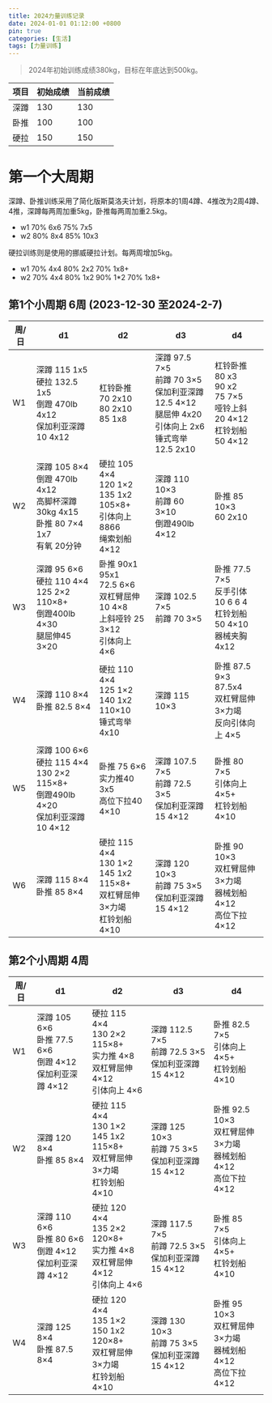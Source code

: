 ```yaml
---
title: 2024力量训练记录
date: 2024-01-01 01:12:00 +0800
pin: true 
categories: [生活]
tags: [力量训练]
---
```


> 2024年初始训练成绩380kg，目标在年底达到500kg。

|项目|初始成绩|当前成绩|  
|--|--|--|
|深蹲|130|130|
|卧推|100|100|
|硬拉|150|150|

# 第一个大周期

深蹲、卧推训练采用了简化版斯莫洛夫计划，将原本的1周4蹲、4推改为2周4蹲、4推，深蹲每两周加重5kg，卧推每两周加重2.5kg。
- w1 70% 6x6  75% 7x5  
- w2 80% 8x4  85% 10x3

硬拉训练则是使用的挪威硬拉计划。每两周增加5kg。
- w1 70% 4x4 80% 2x2 70% 1x8+
- w2 70% 4x4 80% 1x2  90% 1*2 70% 1x8+

## 第1个小周期 6周 (2023-12-30 至2024-2-7)

|周/日|d1|d2|d3|d4|
|--|--|--|--|--|
|W1|深蹲 115 1x5 <br>硬拉 132.5 1x5 <br>倒蹬 470lb 4x12 <br>保加利亚深蹲 10 4x12 | 杠铃卧推 <br>70 2x10 <br> 80 2x10  <br> 85 1x8| 深蹲 97.5 7×5 <br>前蹲 70 3×5<br>保加利亚深蹲 12.5 4×12 <br> 腿屈伸 4x20 <br> 引体向上 2x6 <br> 锤式弯举 12.5 2x10| 杠铃卧推 80 x3 <br>    90 x2 <br>      75 7×5<br>哑铃上斜 20 4×12<br>杠铃划船 50 4×12|
|W2|深蹲 105 8×4<br>倒蹬 470lb 4x12<br>高脚杯深蹲30kg 4x15<br>卧推 80 7×4<br> 1x7<br>有氧 20分钟|硬拉 105 4×4  <br>120 1×2 <br>135 1x2 <br>105×8+<br>引体向上8866<br>绳索划船 4×12|深蹲 110 10×3<br>前蹲 60 3×10<br>倒蹬490lb 4×12|卧推 85 10×3<br> 60 2x10|
|W3|深蹲 95 6×6<br>硬拉 110 4×4  125 2×2 <br> 110×8+<br>倒蹬400lb 4×30<br>腿屈伸45 3×20|卧推 90x1<br> 95x1<br> 72.5 6×6<br> 双杠臂屈伸 10 4×8<br>上斜哑铃 25 3×12<br>引体向上 4×6|深蹲 102.5 7×5<br>前蹲 70 3×5|卧推 77.5 7×5<br>反手引体 10 6 6 4<br>杠铃划船 50 4×10 <br> 器械夹胸 4x12|
|W4|深蹲 110 8×4<br>卧推 82.5 8×4|硬拉 110 4×4  <br>125 1×2 <br> 140 1x2 <br>110×10<br>锤式弯举 4x10|深蹲 115 10×3|卧推 87.5 9×3<br>87.5x4<br>双杠臂屈伸 3×力竭<br>反向引体向上 4×5|
|W5|深蹲 100 6×6<br>硬拉 115 4×4 <br> 130 2×2 <br> 115×8+<br>倒蹬490lb 4×20<br>保加利亚深蹲10 4×12|卧推 75 6×6<br>实力推40 3x5<br>高位下拉40 4×10|深蹲 107.5 7×5<br>前蹲 72.5 3×5<br>保加利亚深蹲 15 4×12|卧推 80 7×5<br>引体向上 4×5+<br>杠铃划船 4×10|
|W6|深蹲 115 8×4<br>卧推 85 8×4|硬拉 115 4×4 <br> 130 1×2 <br> 145 1x2 <br>115×8+<br>双杠臂屈伸 3×力竭<br>杠铃划船 4×10|深蹲 120 10×3<br>前蹲 75 3×5<br>保加利亚深蹲 15 4×12|卧推 90 10×3<br>双杠臂屈伸 3×力竭<br>器械划船 4×12<br>高位下拉 4×12|

## 第2个小周期 4周

|周/日|d1|d2|d3|d4|
|--|--|--|--|--|
|W1|深蹲 105 6×6<br>卧推 77.5 6×6<br>倒蹬 4×12<br>保加利亚深蹲 4×12|硬拉 115 4×4 <br> 130 2×2 <br> 115×8+<br>实力推 4×8<br>双杠臂屈伸 4×12<br>引体向上 4×6|深蹲 112.5 7×5<br>前蹲 72.5 3×5<br>保加利亚深蹲 15 4×12|卧推 82.5 7×5<br>引体向上 4×5+<br>杠铃划船 4×10|
|W2|深蹲 120 8×4<br>卧推 85 8×4|硬拉 115 4×4 <br> 130 1×2 <br> 145 1x2 <br>115×8+<br>双杠臂屈伸 3×力竭<br>杠铃划船 4×10|深蹲 125 10×3<br>前蹲 75 3×5<br>保加利亚深蹲 15 4×12|卧推 92.5 10×3<br>双杠臂屈伸 3×力竭<br>器械划船 4×12<br>高位下拉 4×12|
|W3|深蹲 110 6×6<br>卧推 80 6×6<br>倒蹬 4×12<br>保加利亚深蹲 4×12|硬拉 120 4×4 <br> 135 2×2 <br> 120×8+<br>实力推 4×8<br>双杠臂屈伸 4×12<br>引体向上 4×6|深蹲 117.5 7×5<br>前蹲 72.5 3×5<br>保加利亚深蹲 15 4×12|卧推 85 7×5<br>引体向上 4×5+<br>杠铃划船 4×10|
|W4|深蹲 125 8×4<br>卧推 87.5 8×4|硬拉 120 4×4 <br> 135 1×2 <br> 150 1x2 <br>120×8+<br>双杠臂屈伸 3×力竭<br>杠铃划船 4×10|深蹲 130 10×3<br>前蹲 75 3×5<br>保加利亚深蹲 15 4×12|卧推 95 10×3<br>双杠臂屈伸 3×力竭<br>器械划船 4×12<br>高位下拉 4×12|


